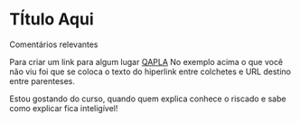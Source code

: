 # TÍtulo Aqui

Comentários relevantes

Para criar um link para algum lugar [QAPLA](http://www.qapla.com.br)
No exemplo acima o que você não viu foi que se coloca o texto do hiperlink
entre colchetes e  URL destino entre parenteses.

Estou gostando do curso, quando quem explica conhece o riscado e sabe como explicar fica inteligível!

